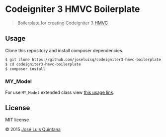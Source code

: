 # Codeigniter 3 HMVC Boilerplate

> Boilerplate for creating Codeigniter 3 [HMVC](https://bitbucket.org/wiredesignz/codeigniter-modular-extensions-hmvc)

## Usage

Clone this repository and install composer dependencies.

```sh
$ git clone https://github.com/joseluisq/codeigniter3-hmvc-boilerplate.git
$ cd codeigniter3-hmvc-boilerplate
$ composer install
```

### MY_Model
For use `MY_Model` extended class view [this usage link](https://gist.github.com/joseluisq/886027b7d5b765155ea6).

## License
MIT license

© 2015 [José Luis Quintana](http://quintana.io)
